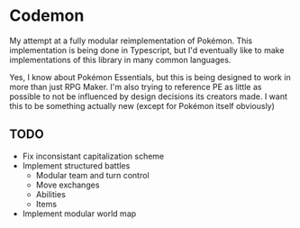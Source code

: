 # Codemon

My attempt at a fully modular reimplementation of Pokémon. This implementation is being done in Typescript, but I'd eventually like to make implementations of this library in many common languages.

Yes, I know about Pokémon Essentials, but this is being designed to work in more than just RPG Maker. I'm also trying to reference PE as little as possible to not be influenced by design decisions its creators made. I want this to be something actually new (except for Pokémon itself obviously)

## TODO

- Fix inconsistant capitalization scheme
- Implement structured battles
  - Modular team and turn control
  - Move exchanges
  - Abilities
  - Items
- Implement modular world map
